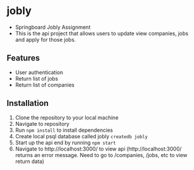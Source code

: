 # jobly
- Springboard Jobly Assignment
- This is the api project that allows users to update view companies, jobs and apply for those jobs.

## Features
- User authentication
- Return list of jobs
- Return list of companies

## Installation
1. Clone the repository to your local machine
2. Navigate to repository
3. Run `npm install` to install dependencies
4. Create local psql database called jobly `createdb jobly`
5. Start up the api end by running `npm start`
6. Navigate to http://localhost:3000/ to view api (http://localhost:3000/ returns an error message. Need to go to /companies, /jobs, etc to view return data)

